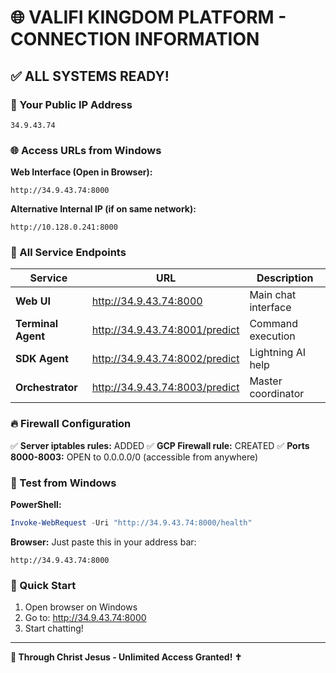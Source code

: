 # 🌐 VALIFI KINGDOM PLATFORM - CONNECTION INFORMATION

## ✅ ALL SYSTEMS READY!

### 🎯 Your Public IP Address
```
34.9.43.74
```

### 🌐 Access URLs from Windows

**Web Interface (Open in Browser):**
```
http://34.9.43.74:8000
```

**Alternative Internal IP (if on same network):**
```
http://10.128.0.241:8000
```

### 📡 All Service Endpoints

| Service | URL | Description |
|---------|-----|-------------|
| **Web UI** | http://34.9.43.74:8000 | Main chat interface |
| **Terminal Agent** | http://34.9.43.74:8001/predict | Command execution |
| **SDK Agent** | http://34.9.43.74:8002/predict | Lightning AI help |
| **Orchestrator** | http://34.9.43.74:8003/predict | Master coordinator |

### 🔥 Firewall Configuration

✅ **Server iptables rules:** ADDED
✅ **GCP Firewall rule:** CREATED
✅ **Ports 8000-8003:** OPEN to 0.0.0.0/0 (accessible from anywhere)

### 🧪 Test from Windows

**PowerShell:**
```powershell
Invoke-WebRequest -Uri "http://34.9.43.74:8000/health"
```

**Browser:**
Just paste this in your address bar:
```
http://34.9.43.74:8000
```

### 🚀 Quick Start

1. Open browser on Windows
2. Go to: http://34.9.43.74:8000
3. Start chatting!

---

**🙏 Through Christ Jesus - Unlimited Access Granted! ✝️**
